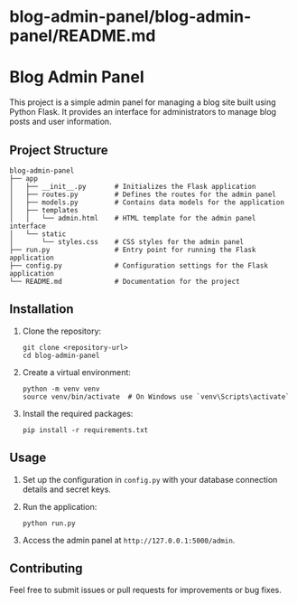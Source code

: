 # blog-admin-panel/blog-admin-panel/README.md

# Blog Admin Panel

This project is a simple admin panel for managing a blog site built using Python Flask. It provides an interface for administrators to manage blog posts and user information.

## Project Structure

```
blog-admin-panel
├── app
│   ├── __init__.py       # Initializes the Flask application
│   ├── routes.py         # Defines the routes for the admin panel
│   ├── models.py         # Contains data models for the application
│   ├── templates
│   │   └── admin.html    # HTML template for the admin panel interface
│   └── static
│       └── styles.css    # CSS styles for the admin panel
├── run.py                # Entry point for running the Flask application
├── config.py             # Configuration settings for the Flask application
└── README.md             # Documentation for the project
```

## Installation

1. Clone the repository:
   ```
   git clone <repository-url>
   cd blog-admin-panel
   ```

2. Create a virtual environment:
   ```
   python -m venv venv
   source venv/bin/activate  # On Windows use `venv\Scripts\activate`
   ```

3. Install the required packages:
   ```
   pip install -r requirements.txt
   ```

## Usage

1. Set up the configuration in `config.py` with your database connection details and secret keys.

2. Run the application:
   ```
   python run.py
   ```

3. Access the admin panel at `http://127.0.0.1:5000/admin`.

## Contributing

Feel free to submit issues or pull requests for improvements or bug fixes.